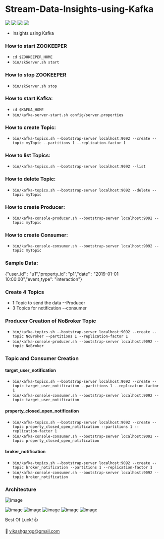# Stream-Data-Insights-using-Kafka
<span>
<img src="https://img.shields.io/badge/Python-3.8.10-blue"/>
<img src="https://img.shields.io/badge/PySpark-3.0.1-green"/>
<img src="https://img.shields.io/badge/Kafka-2.5.0-orange" />
<img src="https://img.shields.io/badge/Zookeeper-3.5.7-yellow" />
</span>

 * Insights using Kafka


### How to start ZOOKEEPER 
* ```cd $ZOOKEEPER_HOME```
* ```bin/zkServer.sh start```

### How to stop ZOOKEEPER   
* ```bin/zkServer.sh stop```
### How to start Kafka: 
* ```cd $KAFKA_HOME```
* ```bin/kafka-server-start.sh config/server.properties```

### How to create Topic:
* ```bin/kafka-topics.sh --bootstrap-server localhost:9092 --create --topic myTopic --partitions 1 --replication-factor 1``` 

### How to list Topics:
* ```bin/kafka-topics.sh --bootstrap-server localhost:9092 --list```

### How to delete Topic:
* ```bin/kafka-topics.sh --bootstrap-server localhost:9092 --delete --topic myTopic``` 

### How to create Producer:
* ```bin/kafka-console-producer.sh --bootstrap-server localhost:9092 --topic myTopic```

### How to create Consumer:
* ```bin/kafka-console-consumer.sh --bootstrap-server localhost:9092 --topic myTopic```

### Sample Data: 
{"user_id" : "u1","property_id": "p1","date" : "2019-01-01 10:00:00","event_type": "interaction"}

### Create 4 Topics 
* 1 Topic to send the data --Producer
* 3 Topics for notification --consumer

### Producer Creation of NoBroker Topic
* ```bin/kafka-topics.sh --bootstrap-server localhost:9092 --create --topic NoBroker --partitions 1 --replication-factor 1```
* ```bin/kafka-console-producer.sh --bootstrap-server localhost:9092 --topic NoBroker```

### Topic and Consumer Creation
#### target_user_notification
* ```bin/kafka-topics.sh --bootstrap-server localhost:9092 --create --topic target_user_notification --partitions 1 --replication-factor 1```
* ```bin/kafka-console-consumer.sh --bootstrap-server localhost:9092 --topic target_user_notification```

#### property_closed_open_notification
* ```bin/kafka-topics.sh --bootstrap-server localhost:9092 --create --topic property_closed_open_notification --partitions 1 --replication-factor 1```
* ```bin/kafka-console-consumer.sh --bootstrap-server localhost:9092 --topic property_closed_open_notification```
#### broker_notification
* ```bin/kafka-topics.sh --bootstrap-server localhost:9092 --create --topic broker_notification --partitions 1 --replication-factor 1```
* ```bin/kafka-console-consumer.sh --bootstrap-server localhost:9092 --topic broker_notification```

### Architecture
![image](https://user-images.githubusercontent.com/50190161/153772602-d67f4c6c-e1df-4ec3-84aa-8ab065f8b8b4.png)

![image](https://user-images.githubusercontent.com/50190161/153774029-3830d2ab-3610-49e9-8e01-015cabc66d6a.png)
![image](https://user-images.githubusercontent.com/50190161/153774086-5e1f0591-19e4-4442-92ae-fa148a96e0c8.png)
![image](https://user-images.githubusercontent.com/50190161/153774124-e4968bc1-8cd9-4f05-8da0-aa1e5d896760.png)
![image](https://user-images.githubusercontent.com/50190161/153774162-d4c64b10-8fe5-4105-9453-cac13af00b9f.png)
![image](https://user-images.githubusercontent.com/50190161/153774199-b9d91656-e8e5-40c6-bb85-0f11e4d7d347.png)

Best Of Luck! :+1: 

:e-mail: vikashgargg@gmail.com
